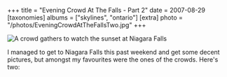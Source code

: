 +++
title = "Evening Crowd At The Falls - Part 2"
date = 2007-08-29
[taxonomies]
albums = ["skylines", "ontario"]
[extra]
photo = "/photos/EveningCrowdAtTheFallsTwo.jpg"
+++

![A crowd gathers to watch the sunset at Niagara Falls](/photos/EveningCrowdAtTheFallsTwo.jpg "Because if you do, you'll be even cooler than before.")

I managed to get to Niagara Falls this past weekend and get some decent pictures, but amongst my favourites were the ones of the crowds. Here's two:


